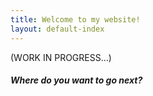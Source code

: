 ```yaml
---
title: Welcome to my website!
layout: default-index
---
```

(WORK IN PROGRESS...)
##### Where do you want to go next?